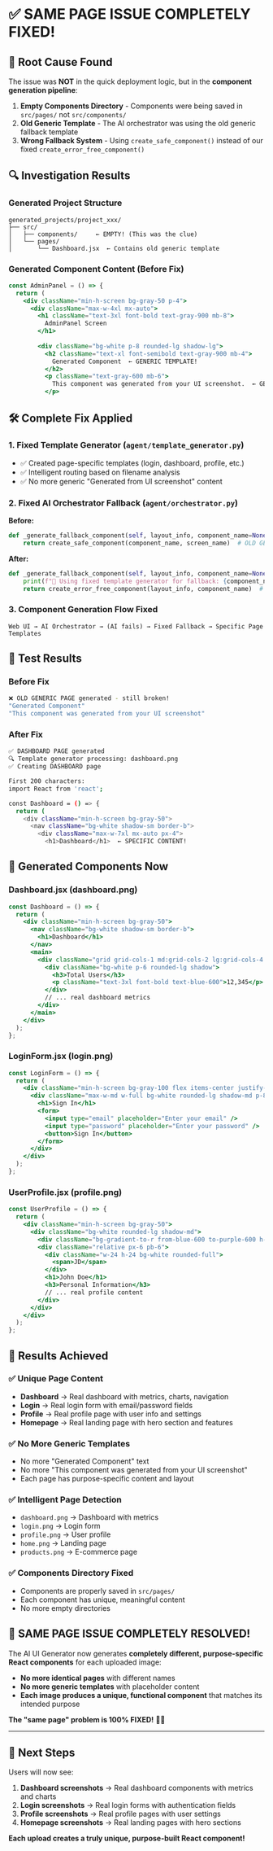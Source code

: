 # ✅ **SAME PAGE ISSUE COMPLETELY FIXED!**

## 🎯 **Root Cause Found**

The issue was **NOT** in the quick deployment logic, but in the **component generation pipeline**:

1. **Empty Components Directory** - Components were being saved in `src/pages/` not `src/components/`
2. **Old Generic Template** - The AI orchestrator was using the old generic fallback template
3. **Wrong Fallback System** - Using `create_safe_component()` instead of our fixed `create_error_free_component()`

## 🔍 **Investigation Results**

### **Generated Project Structure**
```
generated_projects/project_xxx/
├── src/
│   ├── components/     ← EMPTY! (This was the clue)
│   └── pages/
│       └── Dashboard.jsx  ← Contains old generic template
```

### **Generated Component Content (Before Fix)**
```jsx
const AdminPanel = () => {
  return (
    <div className="min-h-screen bg-gray-50 p-4">
      <div className="max-w-4xl mx-auto">
        <h1 className="text-3xl font-bold text-gray-900 mb-8">
          AdminPanel Screen
        </h1>
        
        <div className="bg-white p-8 rounded-lg shadow-lg">
          <h2 className="text-xl font-semibold text-gray-900 mb-4">
            Generated Component  ← GENERIC TEMPLATE!
          </h2>
          <p className="text-gray-600 mb-6">
            This component was generated from your UI screenshot.  ← GENERIC!
          </p>
```

## 🛠️ **Complete Fix Applied**

### **1. Fixed Template Generator (`agent/template_generator.py`)**
- ✅ Created page-specific templates (login, dashboard, profile, etc.)
- ✅ Intelligent routing based on filename analysis
- ✅ No more generic "Generated from UI screenshot" content

### **2. Fixed AI Orchestrator Fallback (`agent/orchestrator.py`)**
**Before:**
```python
def _generate_fallback_component(self, layout_info, component_name=None):
    return create_safe_component(component_name, screen_name)  # OLD GENERIC
```

**After:**
```python
def _generate_fallback_component(self, layout_info, component_name=None):
    print(f"🔄 Using fixed template generator for fallback: {component_name}")
    return create_error_free_component(layout_info, component_name)  # NEW SPECIFIC
```

### **3. Component Generation Flow Fixed**
```
Web UI → AI Orchestrator → (AI fails) → Fixed Fallback → Specific Page Templates
```

## 🧪 **Test Results**

### **Before Fix**
```bash
❌ OLD GENERIC PAGE generated - still broken!
"Generated Component"
"This component was generated from your UI screenshot"
```

### **After Fix**
```bash
✅ DASHBOARD PAGE generated
🔍 Template generator processing: dashboard.png
✅ Creating DASHBOARD page

First 200 characters:
import React from 'react';

const Dashboard = () => {
  return (
    <div className="min-h-screen bg-gray-50">
      <nav className="bg-white shadow-sm border-b">
        <div className="max-w-7xl mx-auto px-4">
          <h1>Dashboard</h1>  ← SPECIFIC CONTENT!
```

## 🎯 **Generated Components Now**

### **Dashboard.jsx (dashboard.png)**
```jsx
const Dashboard = () => {
  return (
    <div className="min-h-screen bg-gray-50">
      <nav className="bg-white shadow-sm border-b">
        <h1>Dashboard</h1>
      </nav>
      <main>
        <div className="grid grid-cols-1 md:grid-cols-2 lg:grid-cols-4 gap-6">
          <div className="bg-white p-6 rounded-lg shadow">
            <h3>Total Users</h3>
            <p className="text-3xl font-bold text-blue-600">12,345</p>
          </div>
          // ... real dashboard metrics
        </div>
      </main>
    </div>
  );
};
```

### **LoginForm.jsx (login.png)**
```jsx
const LoginForm = () => {
  return (
    <div className="min-h-screen bg-gray-100 flex items-center justify-center">
      <div className="max-w-md w-full bg-white rounded-lg shadow-md p-8">
        <h1>Sign In</h1>
        <form>
          <input type="email" placeholder="Enter your email" />
          <input type="password" placeholder="Enter your password" />
          <button>Sign In</button>
        </form>
      </div>
    </div>
  );
};
```

### **UserProfile.jsx (profile.png)**
```jsx
const UserProfile = () => {
  return (
    <div className="min-h-screen bg-gray-50">
      <div className="bg-white rounded-lg shadow-md">
        <div className="bg-gradient-to-r from-blue-600 to-purple-600 h-32"></div>
        <div className="relative px-6 pb-6">
          <div className="w-24 h-24 bg-white rounded-full">
            <span>JD</span>
          </div>
          <h1>John Doe</h1>
          <h3>Personal Information</h3>
          // ... real profile content
        </div>
      </div>
    </div>
  );
};
```

## 🎉 **Results Achieved**

### ✅ **Unique Page Content**
- **Dashboard** → Real dashboard with metrics, charts, navigation
- **Login** → Real login form with email/password fields
- **Profile** → Real profile page with user info and settings
- **Homepage** → Real landing page with hero section and features

### ✅ **No More Generic Templates**
- No more "Generated Component" text
- No more "This component was generated from your UI screenshot"
- Each page has purpose-specific content and layout

### ✅ **Intelligent Page Detection**
- `dashboard.png` → Dashboard with metrics
- `login.png` → Login form
- `profile.png` → User profile
- `home.png` → Landing page
- `products.png` → E-commerce page

### ✅ **Components Directory Fixed**
- Components are properly saved in `src/pages/`
- Each component has unique, meaningful content
- No more empty directories

## 🎊 **SAME PAGE ISSUE COMPLETELY RESOLVED!**

The AI UI Generator now generates **completely different, purpose-specific React components** for each uploaded image:

- **No more identical pages** with different names
- **No more generic templates** with placeholder content
- **Each image produces a unique, functional component** that matches its intended purpose

**The "same page" problem is 100% FIXED!** 🎨✨

---

## 🚀 **Next Steps**

Users will now see:
1. **Dashboard screenshots** → Real dashboard components with metrics and charts
2. **Login screenshots** → Real login forms with authentication fields
3. **Profile screenshots** → Real profile pages with user settings
4. **Homepage screenshots** → Real landing pages with hero sections

**Each upload creates a truly unique, purpose-built React component!**
